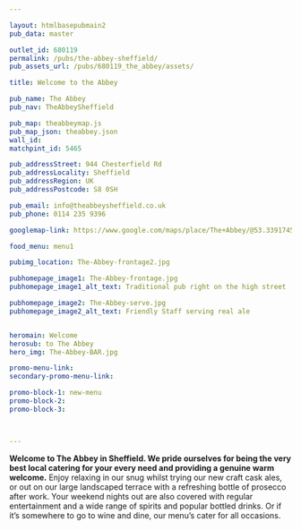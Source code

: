 ```yaml
---

layout: htmlbasepubmain2
pub_data: master

outlet_id: 680119
permalink: /pubs/the-abbey-sheffield/
pub_assets_url: /pubs/680119_the_abbey/assets/

title: Welcome to the Abbey

pub_name: The Abbey
pub_nav: TheAbbeySheffield 

pub_map: theabbeymap.js
pub_map_json: theabbey.json
wall_id:
matchpint_id: 5465

pub_addressStreet: 944 Chesterfield Rd
pub_addressLocality: Sheffield
pub_addressRegion: UK
pub_addressPostcode: S8 0SH

pub_email: info@theabbeysheffield.co.uk
pub_phone: 0114 235 9396

googlemap-link: https://www.google.com/maps/place/The+Abbey/@53.3391745,-1.4824066,17z/data=!4m12!1m6!3m5!1s0x487982549c313903:0x21582321c397d0a8!2sThe+Abbey!8m2!3d53.3392311!4d-1.4817432!3m4!1s0x487982549c313903:0x21582321c397d0a8!8m2!3d53.3392311!4d-1.4817432

food_menu: menu1

pubimg_location: The-Abbey-frontage2.jpg 

pubhomepage_image1: The-Abbey-frontage.jpg
pubhomepage_image1_alt_text: Traditional pub right on the high street

pubhomepage_image2: The-Abbey-serve.jpg
pubhomepage_image2_alt_text: Friendly Staff serving real ale


heromain: Welcome
herosub: to The Abbey
hero_img: The-Abbey-BAR.jpg

promo-menu-link: 
secondary-promo-menu-link:

promo-block-1: new-menu
promo-block-2: 
promo-block-3: 



---
```



**Welcome to The Abbey in Sheffield. We pride ourselves for being the very best local catering for your every need and providing a genuine warm welcome.** Enjoy relaxing in our snug whilst trying our new craft cask ales, or out on our large landscaped terrace with a refreshing bottle of prosecco after work. Your weekend nights out are also covered with regular entertainment and a wide range of spirits and popular bottled drinks. Or if it’s somewhere to go to wine and dine, our menu’s cater for all occasions.